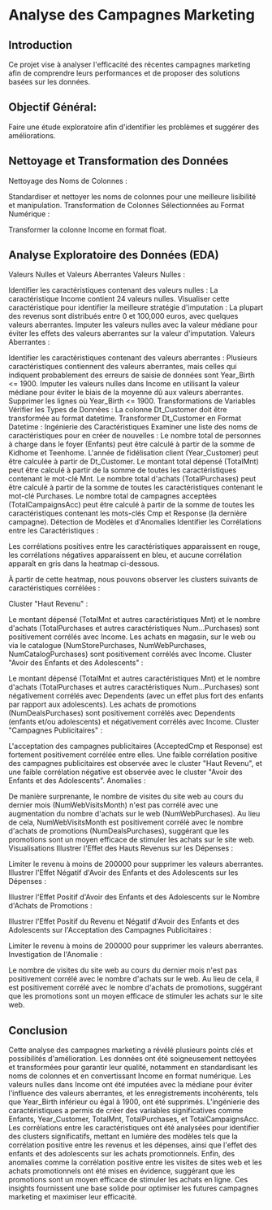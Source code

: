 # Analyse des Campagnes Marketing
## Introduction
Ce projet vise à analyser l'efficacité des récentes campagnes marketing afin de comprendre leurs performances et de proposer des solutions basées sur les données.

## Objectif Général:
Faire une étude exploratoire afin d'identifier les problèmes et suggérer des améliorations.

## Nettoyage et Transformation des Données
Nettoyage des Noms de Colonnes :

Standardiser et nettoyer les noms de colonnes pour une meilleure lisibilité et manipulation.
Transformation de Colonnes Sélectionnées au Format Numérique :

Transformer la colonne Income en format float.
## Analyse Exploratoire des Données (EDA)
Valeurs Nulles et Valeurs Aberrantes
Valeurs Nulles :

Identifier les caractéristiques contenant des valeurs nulles :
La caractéristique Income contient 24 valeurs nulles.
Visualiser cette caractéristique pour identifier la meilleure stratégie d'imputation :
La plupart des revenus sont distribués entre 0 et 100,000 euros, avec quelques valeurs aberrantes.
Imputer les valeurs nulles avec la valeur médiane pour éviter les effets des valeurs aberrantes sur la valeur d'imputation.
Valeurs Aberrantes :

Identifier les caractéristiques contenant des valeurs aberrantes :
Plusieurs caractéristiques contiennent des valeurs aberrantes, mais celles qui indiquent probablement des erreurs de saisie de données sont Year_Birth <= 1900.
Imputer les valeurs nulles dans Income en utilisant la valeur médiane pour éviter le biais de la moyenne dû aux valeurs aberrantes.
Supprimer les lignes où Year_Birth <= 1900.
Transformations de Variables
Vérifier les Types de Données :
La colonne Dt_Customer doit être transformée au format datetime.
Transformer Dt_Customer en Format Datetime :
Ingénierie des Caractéristiques
Examiner une liste des noms de caractéristiques pour en créer de nouvelles :
Le nombre total de personnes à charge dans le foyer (Enfants) peut être calculé à partir de la somme de Kidhome et Teenhome.
L'année de fidélisation client (Year_Customer) peut être calculée à partir de Dt_Customer.
Le montant total dépensé (TotalMnt) peut être calculé à partir de la somme de toutes les caractéristiques contenant le mot-clé Mnt.
Le nombre total d'achats (TotalPurchases) peut être calculé à partir de la somme de toutes les caractéristiques contenant le mot-clé Purchases.
Le nombre total de campagnes acceptées (TotalCampaignsAcc) peut être calculé à partir de la somme de toutes les caractéristiques contenant les mots-clés Cmp et Response (la dernière campagne).
Détection de Modèles et d'Anomalies
Identifier les Corrélations entre les Caractéristiques :

Les corrélations positives entre les caractéristiques apparaissent en rouge, les corrélations négatives apparaissent en bleu, et aucune corrélation apparaît en gris dans la heatmap ci-dessous.

À partir de cette heatmap, nous pouvons observer les clusters suivants de caractéristiques corrélées :

Cluster "Haut Revenu" :

Le montant dépensé (TotalMnt et autres caractéristiques Mnt) et le nombre d'achats (TotalPurchases et autres caractéristiques Num...Purchases) sont positivement corrélés avec Income.
Les achats en magasin, sur le web ou via le catalogue (NumStorePurchases, NumWebPurchases, NumCatalogPurchases) sont positivement corrélés avec Income.
Cluster "Avoir des Enfants et des Adolescents" :

Le montant dépensé (TotalMnt et autres caractéristiques Mnt) et le nombre d'achats (TotalPurchases et autres caractéristiques Num...Purchases) sont négativement corrélés avec Dependents (avec un effet plus fort des enfants par rapport aux adolescents).
Les achats de promotions (NumDealsPurchases) sont positivement corrélés avec Dependents (enfants et/ou adolescents) et négativement corrélés avec Income.
Cluster "Campagnes Publicitaires" :

L'acceptation des campagnes publicitaires (AcceptedCmp et Response) est fortement positivement corrélée entre elles.
Une faible corrélation positive des campagnes publicitaires est observée avec le cluster "Haut Revenu", et une faible corrélation négative est observée avec le cluster "Avoir des Enfants et des Adolescents".
Anomalies :

De manière surprenante, le nombre de visites du site web au cours du dernier mois (NumWebVisitsMonth) n'est pas corrélé avec une augmentation du nombre d'achats sur le web (NumWebPurchases).
Au lieu de cela, NumWebVisitsMonth est positivement corrélé avec le nombre d'achats de promotions (NumDealsPurchases), suggérant que les promotions sont un moyen efficace de stimuler les achats sur le site web.
Visualisations
Illustrer l'Effet des Hauts Revenus sur les Dépenses :

Limiter le revenu à moins de 200000 pour supprimer les valeurs aberrantes.
Illustrer l'Effet Négatif d'Avoir des Enfants et des Adolescents sur les Dépenses :

Illustrer l'Effet Positif d'Avoir des Enfants et des Adolescents sur le Nombre d'Achats de Promotions :

Illustrer l'Effet Positif du Revenu et Négatif d'Avoir des Enfants et des Adolescents sur l'Acceptation des Campagnes Publicitaires :

Limiter le revenu à moins de 200000 pour supprimer les valeurs aberrantes.
Investigation de l'Anomalie :

Le nombre de visites du site web au cours du dernier mois n'est pas positivement corrélé avec le nombre d'achats sur le web.
Au lieu de cela, il est positivement corrélé avec le nombre d'achats de promotions, suggérant que les promotions sont un moyen efficace de stimuler les achats sur le site web.

## Conclusion
Cette analyse des campagnes marketing a révélé plusieurs points clés et possibilités d'amélioration. Les données ont été soigneusement nettoyées et transformées pour garantir leur qualité, notamment en standardisant les noms de colonnes et en convertissant Income en format numérique. Les valeurs nulles dans Income ont été imputées avec la médiane pour éviter l'influence des valeurs aberrantes, et les enregistrements incohérents, tels que Year_Birth inférieur ou égal à 1900, ont été supprimés. L'ingénierie des caractéristiques a permis de créer des variables significatives comme Enfants, Year_Customer, TotalMnt, TotalPurchases, et TotalCampaignsAcc. Les corrélations entre les caractéristiques ont été analysées pour identifier des clusters significatifs, mettant en lumière des modèles tels que la corrélation positive entre les revenus et les dépenses, ainsi que l'effet des enfants et des adolescents sur les achats promotionnels. Enfin, des anomalies comme la corrélation positive entre les visites de sites web et les achats promotionnels ont été mises en évidence, suggérant que les promotions sont un moyen efficace de stimuler les achats en ligne. Ces insights fournissent une base solide pour optimiser les futures campagnes marketing et maximiser leur efficacité.
